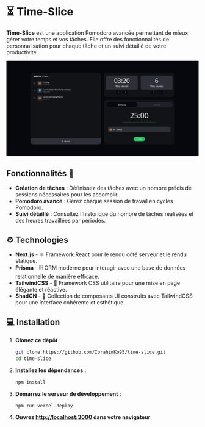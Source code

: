 # ⏳ Time-Slice

**Time-Slice** est une application Pomodoro avancée permettant de mieux gérer votre temps et vos tâches. Elle offre des fonctionnalités de personnalisation pour chaque tâche et un suivi détaillé de votre productivité.

![Apercu](https://github.com/IbrahimKo95/time-slice/blob/master/public/Capture%20d%E2%80%99%C3%A9cran_28-11-2024_22029_timeslice.vercel.app.jpeg?raw=true)

## Fonctionnalités 🚀

- **Création de tâches** : Définissez des tâches avec un nombre précis de sessions nécessaires pour les accomplir.  
- **Pomodoro avancé** : Gérez chaque session de travail en cycles Pomodoro.  
- **Suivi détaillé** : Consultez l'historique du nombre de tâches réalisées et des heures travaillées par périodes.  

## ⚙️ Technologies

- **Next.js** - ⚛️ Framework React pour le rendu côté serveur et le rendu statique.  
- **Prisma** - 🗄️ ORM moderne pour interagir avec une base de données relationnelle de manière efficace.  
- **TailwindCSS** - 🎨 Framework CSS utilitaire pour une mise en page élégante et réactive.  
- **ShadCN** - 🧩 Collection de composants UI construits avec TailwindCSS pour une interface cohérente et esthétique. 


## 💻 Installation 

1. **Clonez ce dépôt** :

   ```bash
   git clone https://github.com/IbrahimKo95/time-slice.git
   cd time-slice
   ```
   
2. **Installez les dépendances** :

   ```bash
   npm install
   ```
   
3. **Démarrez le serveur de développement** :

   ```bash
   npm run vercel-deploy
   ```
   
4. **Ouvrez [http://localhost:3000](http://localhost:3000) dans votre navigateur**.
